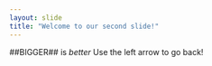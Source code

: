 ```yaml
---
layout: slide
title: "Welcome to our second slide!"
---
```

##BIGGER## is *better*
Use the left arrow to go back!
